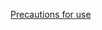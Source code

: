 [Precautions for use](https://drive.google.com/file/d/1Z-2hsSFI4RLR7HjHlFukNMDQAtruJbod/view?usp=drive_link)
